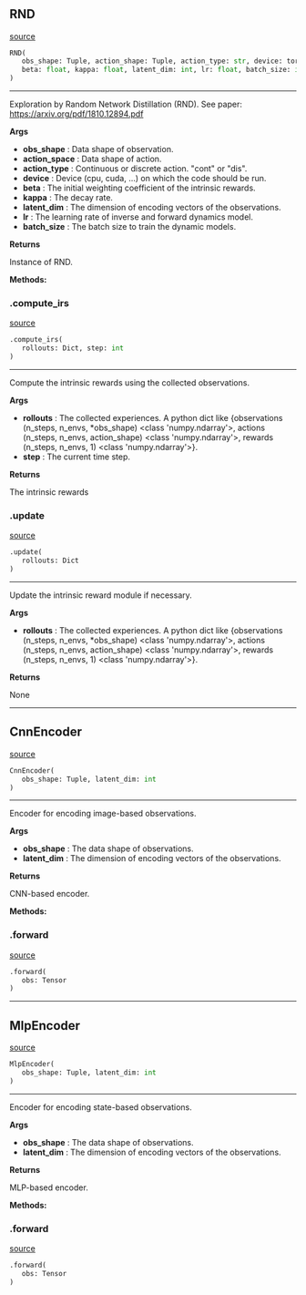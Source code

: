 #


## RND
[source](https://github.com/RLE-Foundation/Hsuanwu/blob/main/hsuanwu/xplore/reward/rnd.py/#L67)
```python 
RND(
   obs_shape: Tuple, action_shape: Tuple, action_type: str, device: torch.device,
   beta: float, kappa: float, latent_dim: int, lr: float, batch_size: int
)
```


---
Exploration by Random Network Distillation (RND).
See paper: https://arxiv.org/pdf/1810.12894.pdf


**Args**

* **obs_shape**  : Data shape of observation.
* **action_space**  : Data shape of action.
* **action_type**  : Continuous or discrete action. "cont" or "dis".
* **device**  : Device (cpu, cuda, ...) on which the code should be run.
* **beta**  : The initial weighting coefficient of the intrinsic rewards.
* **kappa**  : The decay rate.
* **latent_dim**  : The dimension of encoding vectors of the observations.
* **lr**  : The learning rate of inverse and forward dynamics model.
* **batch_size**  : The batch size to train the dynamic models.


**Returns**

Instance of RND.


**Methods:**


### .compute_irs
[source](https://github.com/RLE-Foundation/Hsuanwu/blob/main/hsuanwu/xplore/reward/rnd.py/#L117)
```python
.compute_irs(
   rollouts: Dict, step: int
)
```

---
Compute the intrinsic rewards using the collected observations.


**Args**

* **rollouts**  : The collected experiences. A python dict like 
    {observations (n_steps, n_envs, *obs_shape) <class 'numpy.ndarray'>,
    actions (n_steps, n_envs, action_shape) <class 'numpy.ndarray'>,
    rewards (n_steps, n_envs, 1) <class 'numpy.ndarray'>}.
* **step**  : The current time step.


**Returns**

The intrinsic rewards

### .update
[source](https://github.com/RLE-Foundation/Hsuanwu/blob/main/hsuanwu/xplore/reward/rnd.py/#L152)
```python
.update(
   rollouts: Dict
)
```

---
Update the intrinsic reward module if necessary.


**Args**

* **rollouts**  : The collected experiences. A python dict like 
    {observations (n_steps, n_envs, *obs_shape) <class 'numpy.ndarray'>,
    actions (n_steps, n_envs, action_shape) <class 'numpy.ndarray'>,
    rewards (n_steps, n_envs, 1) <class 'numpy.ndarray'>}.


**Returns**

None

----


## CnnEncoder
[source](https://github.com/RLE-Foundation/Hsuanwu/blob/main/hsuanwu/xplore/reward/rnd.py/#L12)
```python 
CnnEncoder(
   obs_shape: Tuple, latent_dim: int
)
```


---
Encoder for encoding image-based observations.


**Args**

* **obs_shape**  : The data shape of observations.
* **latent_dim**  : The dimension of encoding vectors of the observations.


**Returns**

CNN-based encoder.


**Methods:**


### .forward
[source](https://github.com/RLE-Foundation/Hsuanwu/blob/main/hsuanwu/xplore/reward/rnd.py/#L37)
```python
.forward(
   obs: Tensor
)
```


----


## MlpEncoder
[source](https://github.com/RLE-Foundation/Hsuanwu/blob/main/hsuanwu/xplore/reward/rnd.py/#L45)
```python 
MlpEncoder(
   obs_shape: Tuple, latent_dim: int
)
```


---
Encoder for encoding state-based observations.


**Args**

* **obs_shape**  : The data shape of observations.
* **latent_dim**  : The dimension of encoding vectors of the observations.


**Returns**

MLP-based encoder.


**Methods:**


### .forward
[source](https://github.com/RLE-Foundation/Hsuanwu/blob/main/hsuanwu/xplore/reward/rnd.py/#L62)
```python
.forward(
   obs: Tensor
)
```

